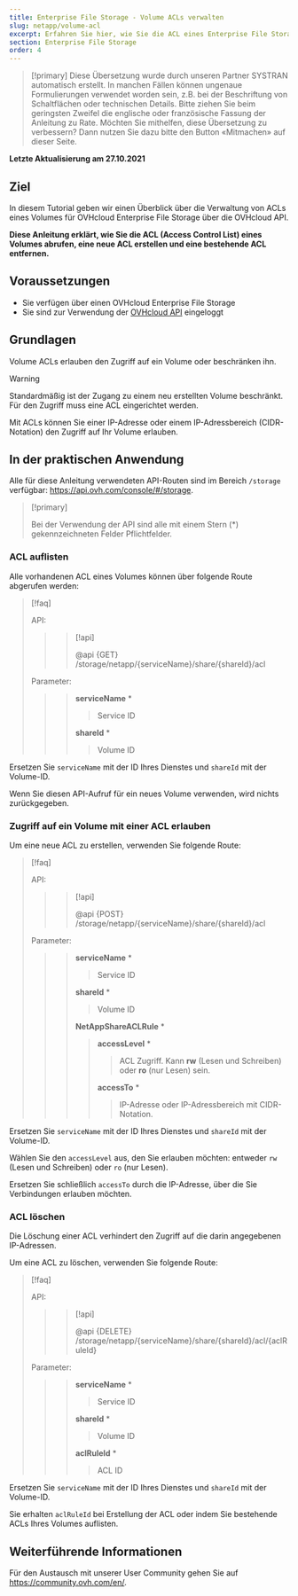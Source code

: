 ```yaml
---
title: Enterprise File Storage - Volume ACLs verwalten
slug: netapp/volume-acl
excerpt: Erfahren Sie hier, wie Sie die ACL eines Enterprise File Storage Volumes mit der OVHcloud API verwalten
section: Enterprise File Storage
order: 4
---
```


> [!primary]
> Diese Übersetzung wurde durch unseren Partner SYSTRAN automatisch erstellt. In manchen Fällen können ungenaue Formulierungen verwendet worden sein, z.B. bei der Beschriftung von Schaltflächen oder technischen Details. Bitte ziehen Sie beim geringsten Zweifel die englische oder französische Fassung der Anleitung zu Rate. Möchten Sie mithelfen, diese Übersetzung zu verbessern? Dann nutzen Sie dazu bitte den Button «Mitmachen» auf dieser Seite.
>

**Letzte Aktualisierung am 27.10.2021**

## Ziel

In diesem Tutorial geben wir einen Überblick über die Verwaltung von ACLs eines Volumes für OVHcloud Enterprise File Storage über die OVHcloud API.

**Diese Anleitung erklärt, wie Sie die ACL (Access Control List) eines Volumes abrufen, eine neue ACL erstellen und eine bestehende ACL entfernen.**

## Voraussetzungen

- Sie verfügen über einen OVHcloud Enterprise File Storage
- Sie sind zur Verwendung der [OVHcloud API](https://api.ovh.com/) eingeloggt

## Grundlagen

Volume ACLs erlauben den Zugriff auf ein Volume oder beschränken ihn.

> [!warning]
>
> Standardmäßig ist der Zugang zu einem neu erstellten Volume beschränkt. Für den Zugriff muss eine ACL eingerichtet werden.
>

Mit ACLs können Sie einer IP-Adresse oder einem IP-Adressbereich (CIDR-Notation) den Zugriff auf Ihr Volume erlauben.

## In der praktischen Anwendung

Alle für diese Anleitung verwendeten API-Routen sind im Bereich `/storage` verfügbar: <https://api.ovh.com/console/#/storage>.

> [!primary]
>
> Bei der Verwendung der API sind alle mit einem Stern (\*) gekennzeichneten Felder Pflichtfelder.
>

### ACL auflisten

Alle vorhandenen ACL eines Volumes können über folgende Route abgerufen werden:

> [!faq]
>
> API:
>
>> > [!api]
>> >
>> > @api {GET} /storage/netapp/{serviceName}/share/{shareId}/acl
>> >
>>
>
> Parameter:
>
>> > **serviceName** *
>> >
>> >> Service ID
>> >
>> > **shareId** *
>> >
>> >> Volume ID
>

Ersetzen Sie `serviceName` mit der ID Ihres Dienstes und `shareId` mit der Volume-ID.

Wenn Sie diesen API-Aufruf für ein neues Volume verwenden, wird nichts zurückgegeben.   

### Zugriff auf ein Volume mit einer ACL erlauben

Um eine neue ACL zu erstellen, verwenden Sie folgende Route:

> [!faq]
>
> API:
>
>> > [!api]
>> >
>> > @api {POST} /storage/netapp/{serviceName}/share/{shareId}/acl
>> >
>>
>
> Parameter:
>
>> > **serviceName** *
>> >
>> >> Service ID
>> >
>> > **shareId** *
>> >
>> >> Volume ID
>> >
>> > **NetAppShareACLRule** *
>> >
>> >> **accessLevel** *
>> >> >
>> >> > ACL Zugriff. Kann **rw** (Lesen und Schreiben) oder **ro** (nur Lesen) sein.
>> >>
>> >> **accessTo** *
>> >> >
>> >> > IP-Adresse oder IP-Adressbereich mit CIDR-Notation.
>

Ersetzen Sie `serviceName` mit der ID Ihres Dienstes und `shareId` mit der Volume-ID.

Wählen Sie den `accessLevel` aus, den Sie erlauben möchten: entweder `rw` (Lesen und Schreiben) oder `ro` (nur Lesen).

Ersetzen Sie schließlich `accessTo` durch die IP-Adresse, über die Sie Verbindungen erlauben möchten.

### ACL löschen

Die Löschung einer ACL verhindert den Zugriff auf die darin angegebenen IP-Adressen.

Um eine ACL zu löschen, verwenden Sie folgende Route:

> [!faq]
>
> API:
>
>> > [!api]
>> >
>> > @api {DELETE} /storage/netapp/{serviceName}/share/{shareId}/acl/{aclRuleId}
>> >
>>
>
> Parameter:
>
>> > **serviceName** *
>> >
>> >> Service ID
>> >
>> > **shareId** *
>> >
>> >> Volume ID
>> >
>> > **aclRuleId** *
>> >
>> >> ACL ID
>

Ersetzen Sie `serviceName` mit der ID Ihres Dienstes und `shareId` mit der Volume-ID.

Sie erhalten `aclRuleId` bei Erstellung der ACL oder indem Sie bestehende ACLs Ihres Volumes auflisten.

## Weiterführende Informationen

Für den Austausch mit unserer User Community gehen Sie auf <https://community.ovh.com/en/>.
